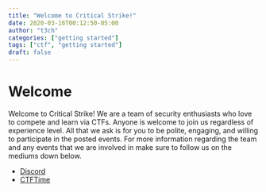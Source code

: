 ```yaml
---
title: "Welcome to Critical Strike!"
date: 2020-03-16T00:12:50-05:00
author: "t3ch"
categories: ["getting started"]
tags: ["ctf", "getting started"]
draft: false
---
```


# Welcome

Welcome to Critical Strike! We are a team of security enthusiasts who love to compete and learn via CTFs. Anyone is welcome to join us regardless of experience level. All that we ask is for you to be polite, engaging, and willing to participate in the posted events. For more information regarding the team and any events that we are involved in make sure to follow us on the mediums down below.

* [Discord](https://discord.gg/QVpuFCs)
* [CTFTime](https://ctftime.org/team/113122)
